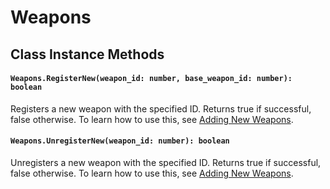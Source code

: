 # Weapons

## Class Instance Methods

#### `Weapons.RegisterNew(weapon_id: number, base_weapon_id: number): boolean`

Registers a new weapon with the specified ID. Returns true if successful, false otherwise. To learn how to use this, see [Adding New Weapons](/mods/adding-new-weapons).

#### `Weapons.UnregisterNew(weapon_id: number): boolean`

Unregisters a new weapon with the specified ID. Returns true if successful, false otherwise. To learn how to use this, see [Adding New Weapons](/mods/adding-new-weapons).